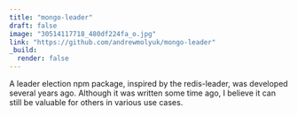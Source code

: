 ```yaml
---
title: "mongo-leader"
draft: false
image: "30514117718_480df224fa_o.jpg"
link: "https://github.com/andrewmolyuk/mongo-leader"
_build:
  render: false
---
```


A leader election npm package, inspired by the redis-leader, was developed several years ago. Although it was written
some time ago, I believe it can still be valuable for others in various use cases.

